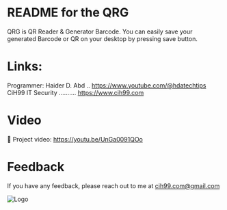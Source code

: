 README for the QRG
===========================
QRG is QR Reader & Generator Barcode. You can easily save your generated Barcode or QR on your desktop by pressing save button.

Links:
======
Programmer: Haider D. Abd .. https://www.youtube.com/@hdatechtips
CiH99 IT Security .......... https://www.cih99.com

Video
=========
🔗 Project video: https://youtu.be/UnGa0091QOo

Feedback
==========
If you have any feedback, please reach out to me at cih99.com@gmail.com

![Logo](https://www.cih99.com/)
